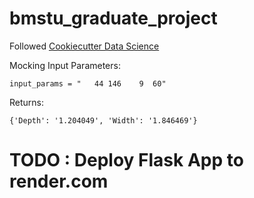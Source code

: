 # bmstu_graduate_project

Followed [Cookiecutter Data Science](https://drivendata.github.io/cookiecutter-data-science/)

Mocking Input Parameters:
```
input_params = "   44 146    9  60"
```
Returns:
```
{'Depth': '1.204049', 'Width': '1.846469'}
```
# TODO : Deploy Flask App to render.com
